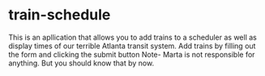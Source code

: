 # train-schedule
This is an apllication that allows you to add trains to a scheduler as well as display times of our terrible Atlanta transit system. Add trains by filling out the form and clicking the submit button Note- Marta is not responsible for anything.  But you should know that by now.